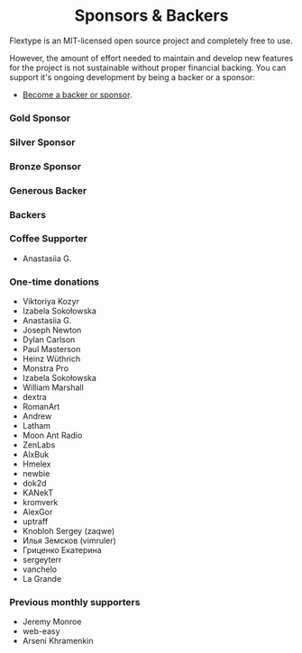 <h1 align="center">Sponsors &amp; Backers</h1>

Flextype is an MIT-licensed open source project and completely free to use.

However, the amount of effort needed to maintain and develop new features for the project is not sustainable without proper financial backing. You can support it's ongoing development by being a backer or a sponsor:

* [Become a backer or sponsor](https://awilum.github.io/sponsors).

### Gold Sponsor

### Silver Sponsor

### Bronze Sponsor

### Generous Backer

### Backers

### Coffee Supporter
* Anastasiia G.

### One-time donations
* Viktoriya Kozyr 
* Izabela Sokołowska 
* Anastasiia G. 
* Joseph Newton 
* Dylan Carlson 
* Paul Masterson
* Heinz Wüthrich 
* Monstra Pro 
* Izabela Sokołowska 
* William Marshall 
* dextra 
* RomanArt 
* Andrew 
* Latham 
* Moon Ant Radio 
* ZenLabs 
* AlxBuk 
* Hmelex 
* newbie 
* dok2d 
* KANekT 
* kromverk 
* AlexGor 
* uptraff 
* Knobloh Sergey (zaqwe) 
* Илья Земсков (vimruler) 
* Гриценко Екатерина 
* sergeyterr 
* vanchelo 
* La Grande

### Previous monthly supporters

* Jeremy Monroe
* web-easy
* Arseni Khramenkin
